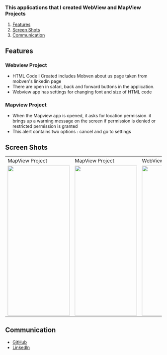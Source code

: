 ### This applications that I created WebView and MapView Projects

1. [Features](#Features)
2. [Screen Shots](#ScreenShots)
3. [Communication](#Communication)

## Features<a name="Features"></a>
### Webview Project
- HTML Code I Created includes Mobven about us page taken from mobven's linkedin page
- There are open in safari, back and forward buttons in the application.
- Webview app has settings for changing font and size of HTML code
### Mapview Project
- When the Mapview app is opened, it asks for location permission. it brings up a warning message on the screen if permission is denied or restricted permission is granted
- This alert contains two options : cancel and go to settings

## Screen Shots <a name="ScreenShots"></a>
 <table>
  <tr>
    <td>MapView Project</td>
    <td>MapView Project</td>
    <td>WebView Project</td>

  </tr>
  </tr>
   <td><img src="https://user-images.githubusercontent.com/75203610/149127657-b3e8bae6-fac2-45c3-93e2-bc564d7ee51a.png" width=200 height=480></td>
   <td><img src="https://user-images.githubusercontent.com/75203610/149124392-8737d3af-0863-438c-941f-40f1d3b91300.png" width=200 height=480></td>
   <td><img src="https://user-images.githubusercontent.com/75203610/149124479-978ad6f9-5cfc-4dc8-b59b-e36941c81109.png" width=200 height=480></td>

  </tr>
 </table>


## Communication <a name="Communication"></a>
- [GitHub](https://github.com/SaniyeToy)
- [Linkedln](https://www.linkedin.com/in/saniye-toy/)




